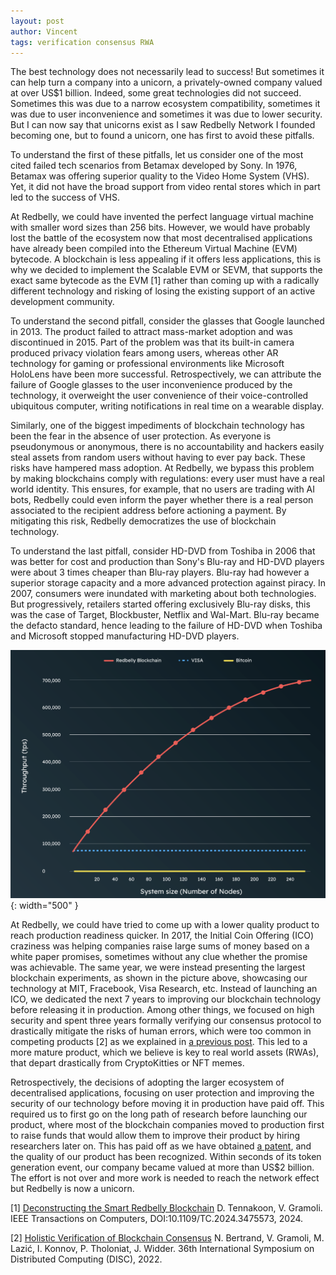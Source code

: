 ```yaml
---
layout: post
author: Vincent
tags: verification consensus RWA
---
```


The best technology does not necessarily lead to success! But sometimes it can help turn a company into a unicorn, a privately-owned company valued at over US$1 billion. Indeed, some great technologies did not succeed.  Sometimes this was due to a narrow ecosystem compatibility, sometimes it was due to user inconvenience and sometimes it was due to lower security. But I can now say that unicorns exist as I saw Redbelly Network I founded becoming one, but to found a unicorn, one has first to avoid these pitfalls.  

To understand the first of these pitfalls, let us consider one of the most cited failed tech scenarios from Betamax developed by Sony. In 1976, Betamax was offering superior quality to the Video Home System (VHS). Yet, it did not have the broad support from video rental stores which in part led to the success of VHS.

At Redbelly, we could have invented the perfect language virtual machine with smaller word sizes than 256 bits. However, we would have probably lost the battle of the ecosystem now that most decentralised applications have already been compiled into the Ethereum Virtual Machine (EVM) bytecode. A blockchain is less appealing if it offers less applications, this is why we decided to implement the Scalable EVM or SEVM, that supports the exact same bytecode as the EVM [1] rather than coming up with a radically different technology and risking of losing the existing support of an active development community.

To understand the second pitfall, consider the glasses that Google launched in 2013. The product failed to attract mass-market adoption and was discontinued in 2015. Part of the problem was that its built-in camera produced privacy violation fears among users, whereas other AR technology for gaming or professional environments like Microsoft HoloLens have been more successful. Retrospectively, we can attribute the failure of Google glasses to the user inconvenience produced by the technology, it overweight the user convenience of their voice-controlled ubiquitous computer, writing notifications in real time on a wearable display.

Similarly, one of the biggest impediments of blockchain technology has been the fear in the absence of user protection. As everyone is pseudonymous or anonymous, there is no accountability and hackers easily steal assets from random users without having to ever pay back. These risks have hampered mass adoption. At Redbelly, we bypass this problem by making blockchains comply with regulations: every user must have a real world identity. This ensures, for example, that no users are trading with AI bots, Redbelly could even inform the payer whether there is a real person associated to the recipient address before actioning a payment. By mitigating this risk, Redbelly democratizes the use of blockchain technology.

To understand the last pitfall, consider HD-DVD from Toshiba in 2006 that was better for cost and production than Sony's Blu-ray and HD-DVD players were about 3 times cheaper than Blu-ray players. Blu-ray had however a superior storage capacity and a more advanced protection against piracy. 
In 2007, consumers were inundated with marketing about both technologies. But progressively, retailers started offering exclusively Blu-ray disks, this was the case of Target, Blockbuster, Netflix and Wal-Mart. Blu-ray became the defacto standard, hence leading to the failure of HD-DVD when Toshiba and Microsoft stopped manufacturing HD-DVD players.

![Unprecedented performance of the Redbelly technology](/img/throughput.png){: width="500" }

At Redbelly, we could have tried to come up with a lower quality product to reach production readiness quicker. In 2017, the Initial Coin Offering (ICO) craziness was helping companies raise large sums of money based on a white paper promises, sometimes without any clue whether the promise was achievable. The same year, we were instead presenting the largest blockchain experiments, as shown in the picture above, showcasing our technology at MIT, Fracebook, Visa Research, etc. Instead of launching an ICO, we dedicated the next 7 years to improving our blockchain technology before releasing it in production.
Among other things, we focused on high security and spent three years formally verifying our consensus protocol to drastically mitigate the risks of human errors, which were too common in competing products [2] as we explained in [a previous post](https://gramoli.github.io/2023/12/30/formal-verif-to-the-rescue.html). This led to a more mature product, which we believe is key to real world assets (RWAs), that depart drastically from CryptoKitties or NFT memes.

Retrospectively, the decisions of adopting the larger ecosystem of decentralised applications, focusing on user protection and improving the security of our technology before moving it in production have paid off. This required us to first go on the long path of research before launching our product, where most of the blockchain companies moved to production first to raise funds that would allow them to improve their product by hiring researchers later on. This has paid off as we have obtained [a patent](https://gramoli.github.io/2024/11/11/smart-redbelly-a-retrospective.html), and the quality of our product has been recognized. Within seconds of its token generation event, our company became valued at more than US$2 billion. The effort is not over and more work is needed to reach the network effect but Redbelly is now a unicorn.

[1] [Deconstructing the Smart Redbelly Blockchain](https://gramoli.github.io/pubs/2024-SRBB-TC.pdf) D. Tennakoon, V. Gramoli. IEEE Transactions on Computers, DOI:10.1109/TC.2024.3475573, 2024.

[2] [Holistic Verification of Blockchain Consensus](https://gramoli.github.io/pubs/DISC22-holistic-verification.pdf) N. Bertrand, V. Gramoli, M. Lazić, I. Konnov, P. Tholoniat, J. Widder. 36th International Symposium on Distributed Computing (DISC), 2022.





